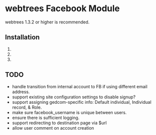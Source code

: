 webtrees Facebook Module
========================

webtrees 1.3.2 or higher is recommended.

## Installation ##
1.
2.
3.

## TODO ##
* handle transition from internal account to FB if using different email address.
* support existing site configuration settings to disable signup?
* support assigning gedcom-specific info: Default individual, Individual record, & Role.
* make sure facebook_username is unique between users.
* ensure there is sufficient logging.
* support redirecting to destination page via $url
* allow user comment on account creation
